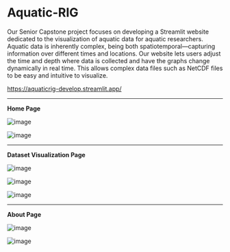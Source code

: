 # Aquatic-RIG
Our Senior Capstone project focuses on developing a Streamlit website dedicated to the visualization of aquatic data for aquatic researchers. Aquatic data is inherently complex, being both spatiotemporal—capturing information over different times and locations. Our website lets users adjust the time and depth where data is collected and have the graphs change dynamically in real time. This allows complex data files such as NetCDF files to be easy and intuitive to visualize.

https://aquaticrig-develop.streamlit.app/

----------

**Home Page**

![image](https://github.com/Isaiahensley/Aquatic-RIG/assets/143129356/ab5c0333-e4e5-4ffe-9b5c-31c204209d60)

![image](https://github.com/Isaiahensley/Aquatic-RIG/assets/143129356/5bc580f3-358d-4684-aee4-eb6a408ac048)

----------

**Dataset Visualization Page**

![image](https://github.com/Isaiahensley/Aquatic-RIG/assets/143129356/269b6362-d660-4896-8a11-5b070525003f)

![image](https://github.com/Isaiahensley/Aquatic-RIG/assets/143129356/ee9680a7-48ed-4335-a31e-0281efff083a)

![image](https://github.com/Isaiahensley/Aquatic-RIG/assets/143129356/0fb1d013-9a6e-47a3-8553-60d0415cd6f0)

-----------

**About Page**

![image](https://github.com/Isaiahensley/Aquatic-RIG/assets/143129356/00779300-ef06-46c2-87c1-b777175ffd88)

![image](https://github.com/Isaiahensley/Aquatic-RIG/assets/143129356/399905d5-d8fc-4c25-8bb0-660e360468ce)

